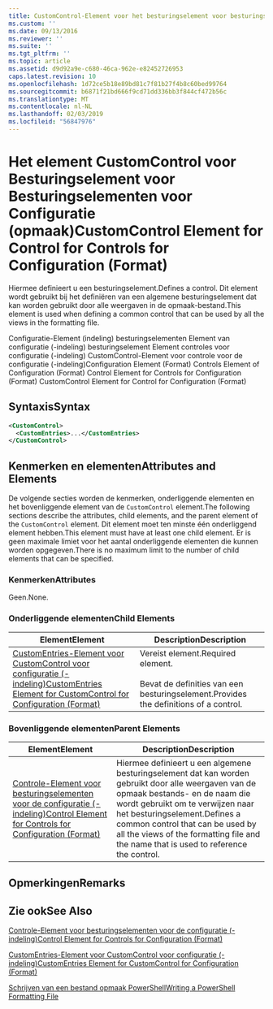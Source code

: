```yaml
---
title: CustomControl-Element voor het besturingselement voor besturingselementen voor de configuratie (-indeling) | Microsoft Docs
ms.custom: ''
ms.date: 09/13/2016
ms.reviewer: ''
ms.suite: ''
ms.tgt_pltfrm: ''
ms.topic: article
ms.assetid: d9d92a9e-c680-46ca-962e-e82452726953
caps.latest.revision: 10
ms.openlocfilehash: 1d72ce5b18e89bd81c7f81b27f4b8c60bed99764
ms.sourcegitcommit: b6871f21bd666f9cd71dd336bb3f844cf472b56c
ms.translationtype: MT
ms.contentlocale: nl-NL
ms.lasthandoff: 02/03/2019
ms.locfileid: "56847976"
---
```

# <a name="customcontrol-element-for-control-for-controls-for-configuration-format"></a><span data-ttu-id="5fd78-102">Het element CustomControl voor Besturingselement voor Besturingselementen voor Configuratie (opmaak)</span><span class="sxs-lookup"><span data-stu-id="5fd78-102">CustomControl Element for Control for Controls for Configuration (Format)</span></span>

<span data-ttu-id="5fd78-103">Hiermee definieert u een besturingselement.</span><span class="sxs-lookup"><span data-stu-id="5fd78-103">Defines a control.</span></span> <span data-ttu-id="5fd78-104">Dit element wordt gebruikt bij het definiëren van een algemene besturingselement dat kan worden gebruikt door alle weergaven in de opmaak-bestand.</span><span class="sxs-lookup"><span data-stu-id="5fd78-104">This element is used when defining a common control that can be used by all the views in the formatting file.</span></span>

<span data-ttu-id="5fd78-105">Configuratie-Element (indeling) besturingselementen Element van configuratie (-indeling) besturingselement Element controles voor configuratie (-indeling) CustomControl-Element voor controle voor de configuratie (-indeling)</span><span class="sxs-lookup"><span data-stu-id="5fd78-105">Configuration Element (Format) Controls Element of Configuration (Format) Control Element for Controls for Configuration (Format) CustomControl Element for Control for Configuration (Format)</span></span>

## <a name="syntax"></a><span data-ttu-id="5fd78-106">Syntaxis</span><span class="sxs-lookup"><span data-stu-id="5fd78-106">Syntax</span></span>

```xml
<CustomControl>
  <CustomEntries>...</CustomEntries>
</CustomControl>
```

## <a name="attributes-and-elements"></a><span data-ttu-id="5fd78-107">Kenmerken en elementen</span><span class="sxs-lookup"><span data-stu-id="5fd78-107">Attributes and Elements</span></span>

<span data-ttu-id="5fd78-108">De volgende secties worden de kenmerken, onderliggende elementen en het bovenliggende element van de `CustomControl` element.</span><span class="sxs-lookup"><span data-stu-id="5fd78-108">The following sections describe the attributes, child elements, and the parent element of the `CustomControl` element.</span></span> <span data-ttu-id="5fd78-109">Dit element moet ten minste één onderliggend element hebben.</span><span class="sxs-lookup"><span data-stu-id="5fd78-109">This element must have at least one child element.</span></span> <span data-ttu-id="5fd78-110">Er is geen maximale limiet voor het aantal onderliggende elementen die kunnen worden opgegeven.</span><span class="sxs-lookup"><span data-stu-id="5fd78-110">There is no maximum limit to the number of child elements that can be specified.</span></span>

### <a name="attributes"></a><span data-ttu-id="5fd78-111">Kenmerken</span><span class="sxs-lookup"><span data-stu-id="5fd78-111">Attributes</span></span>

<span data-ttu-id="5fd78-112">Geen.</span><span class="sxs-lookup"><span data-stu-id="5fd78-112">None.</span></span>

### <a name="child-elements"></a><span data-ttu-id="5fd78-113">Onderliggende elementen</span><span class="sxs-lookup"><span data-stu-id="5fd78-113">Child Elements</span></span>

|<span data-ttu-id="5fd78-114">Element</span><span class="sxs-lookup"><span data-stu-id="5fd78-114">Element</span></span>|<span data-ttu-id="5fd78-115">Description</span><span class="sxs-lookup"><span data-stu-id="5fd78-115">Description</span></span>|
|-------------|-----------------|
|[<span data-ttu-id="5fd78-116">CustomEntries-Element voor CustomControl voor configuratie (-indeling)</span><span class="sxs-lookup"><span data-stu-id="5fd78-116">CustomEntries Element for CustomControl for Configuration (Format)</span></span>](./customentries-element-for-customcontrol-for-controls-for-configuration-format.md)|<span data-ttu-id="5fd78-117">Vereist element.</span><span class="sxs-lookup"><span data-stu-id="5fd78-117">Required element.</span></span><br /><br /> <span data-ttu-id="5fd78-118">Bevat de definities van een besturingselement.</span><span class="sxs-lookup"><span data-stu-id="5fd78-118">Provides the definitions of a control.</span></span>|

### <a name="parent-elements"></a><span data-ttu-id="5fd78-119">Bovenliggende elementen</span><span class="sxs-lookup"><span data-stu-id="5fd78-119">Parent Elements</span></span>

|<span data-ttu-id="5fd78-120">Element</span><span class="sxs-lookup"><span data-stu-id="5fd78-120">Element</span></span>|<span data-ttu-id="5fd78-121">Description</span><span class="sxs-lookup"><span data-stu-id="5fd78-121">Description</span></span>|
|-------------|-----------------|
|[<span data-ttu-id="5fd78-122">Controle-Element voor besturingselementen voor de configuratie (-indeling)</span><span class="sxs-lookup"><span data-stu-id="5fd78-122">Control Element for Controls for Configuration (Format)</span></span>](./control-element-for-controls-for-configuration-format.md)|<span data-ttu-id="5fd78-123">Hiermee definieert u een algemene besturingselement dat kan worden gebruikt door alle weergaven van de opmaak bestands- en de naam die wordt gebruikt om te verwijzen naar het besturingselement.</span><span class="sxs-lookup"><span data-stu-id="5fd78-123">Defines a common control that can be used by all the views of the formatting file and the name that is used to reference the control.</span></span>|

## <a name="remarks"></a><span data-ttu-id="5fd78-124">Opmerkingen</span><span class="sxs-lookup"><span data-stu-id="5fd78-124">Remarks</span></span>

## <a name="see-also"></a><span data-ttu-id="5fd78-125">Zie ook</span><span class="sxs-lookup"><span data-stu-id="5fd78-125">See Also</span></span>

[<span data-ttu-id="5fd78-126">Controle-Element voor besturingselementen voor de configuratie (-indeling)</span><span class="sxs-lookup"><span data-stu-id="5fd78-126">Control Element for Controls for Configuration (Format)</span></span>](./control-element-for-controls-for-configuration-format.md)

[<span data-ttu-id="5fd78-127">CustomEntries-Element voor CustomControl voor configuratie (-indeling)</span><span class="sxs-lookup"><span data-stu-id="5fd78-127">CustomEntries Element for CustomControl for Configuration (Format)</span></span>](./customentries-element-for-customcontrol-for-controls-for-configuration-format.md)

[<span data-ttu-id="5fd78-128">Schrijven van een bestand opmaak PowerShell</span><span class="sxs-lookup"><span data-stu-id="5fd78-128">Writing a PowerShell Formatting File</span></span>](./writing-a-powershell-formatting-file.md)
